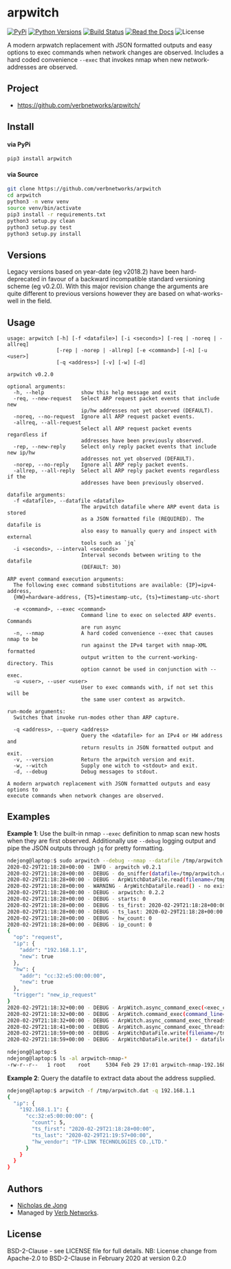 # arpwitch

[![PyPi](https://img.shields.io/pypi/v/arpwitch.svg)](https://pypi.python.org/pypi/arpwitch/)
[![Python Versions](https://img.shields.io/pypi/pyversions/arpwitch.svg)](https://github.com/verbnetworks/arpwitch/)
[![Build Status](https://api.travis-ci.org/verbnetworks/arpwitch.svg?branch=master)](https://travis-ci.org/verbnetworks/arpwitch/)
[![Read the Docs](https://img.shields.io/readthedocs/arpwitch)](https://arpwitch.readthedocs.io)
![License](https://img.shields.io/github/license/verbnetworks/arpwitch.svg)

A modern arpwatch replacement with JSON formatted outputs and easy options to exec commands when network changes are 
observed.  Includes a hard coded convenience `--exec` that invokes nmap when new network-addresses are observed.

## Project
* https://github.com/verbnetworks/arpwitch/

## Install
#### via PyPi
```bash
pip3 install arpwitch
```

#### via Source
```bash
git clone https://github.com/verbnetworks/arpwitch
cd arpwitch
python3 -m venv venv
source venv/bin/activate
pip3 install -r requirements.txt
python3 setup.py clean
python3 setup.py test
python3 setup.py install
```

## Versions
Legacy versions based on year-date (eg v2018.2) have been hard-deprecated in favour of a backward incompatible 
standard versioning scheme (eg v0.2.0).  With this major revision change the arguments are quite different to 
previous versions however they are based on what-works-well in the field.

## Usage
```text
usage: arpwitch [-h] [-f <datafile>] [-i <seconds>] [-req | -noreq | -allreq]
                [-rep | -norep | -allrep] [-e <command>] [-n] [-u <user>]
                [-q <address>] [-v] [-w] [-d]

arpwitch v0.2.0

optional arguments:
  -h, --help            show this help message and exit
  -req, --new-request   Select ARP request packet events that include new
                        ip/hw addresses not yet observed (DEFAULT).
  -noreq, --no-request  Ignore all ARP request packet events.
  -allreq, --all-request
                        Select all ARP request packet events regardless if
                        addresses have been previously observed.
  -rep, --new-reply     Select only reply packet events that include new ip/hw
                        addresses not yet observed (DEFAULT).
  -norep, --no-reply    Ignore all ARP reply packet events.
  -allrep, --all-reply  Select all ARP reply packet events regardless if the
                        addresses have been previously observed.

datafile arguments:
  -f <datafile>, --datafile <datafile>
                        The arpwitch datafile where ARP event data is stored
                        as a JSON formatted file (REQUIRED). The datafile is
                        also easy to manually query and inspect with external
                        tools such as `jq`
  -i <seconds>, --interval <seconds>
                        Interval seconds between writing to the datafile
                        (DEFAULT: 30)

ARP event command execution arguments:
  The following exec command substitutions are available: {IP}=ipv4-address,
  {HW}=hardware-address, {TS}=timestamp-utc, {ts}=timestamp-utc-short

  -e <command>, --exec <command>
                        Command line to exec on selected ARP events. Commands
                        are run async
  -n, --nmap            A hard coded convenience --exec that causes nmap to be
                        run against the IPv4 target with nmap-XML formatted
                        output written to the current-working-directory. This
                        option cannot be used in conjunction with --exec.
  -u <user>, --user <user>
                        User to exec commands with, if not set this will be
                        the same user context as arpwitch.

run-mode arguments:
  Switches that invoke run-modes other than ARP capture.

  -q <address>, --query <address>
                        Query the <datafile> for an IPv4 or HW address and
                        return results in JSON formatted output and exit.
  -v, --version         Return the arpwitch version and exit.
  -w, --witch           Supply one witch to <stdout> and exit.
  -d, --debug           Debug messages to stdout.

A modern arpwatch replacement with JSON formatted outputs and easy options to
execute commands when network changes are observed.
```

## Examples

**Example 1**: Use the built-in nmap `--exec` definition to nmap scan new hosts when they are first observed.  Additionally
use `--debug` logging output and pipe the JSON outputs through `jq` for pretty formatting. 
```bash
ndejong@laptop:$ sudo arpwitch --debug --nmap --datafile /tmp/arpwitch.dat | jq .
2020-02-29T21:18:28+00:00 - INFO - arpwitch v0.2.1
2020-02-29T21:18:28+00:00 - DEBUG - do_sniffer(datafile=/tmp/arpwitch.dat, save_interval=30, request_select=new, reply_select=new, exec=nmap -n -T4 -Pn -oX arpwitch-nmap-{IP}-{ts}.xml {IP}, exec_user=None)
2020-02-29T21:18:28+00:00 - DEBUG - ArpWitchDataFile.read(filename=/tmp/arpwitch.dat)
2020-02-29T21:18:28+00:00 - WARNING - ArpWitchDataFile.read() - no existing data file found
2020-02-29T21:18:28+00:00 - DEBUG - arpwitch: 0.2.2
2020-02-29T21:18:28+00:00 - DEBUG - starts: 0
2020-02-29T21:18:28+00:00 - DEBUG - ts_first: 2020-02-29T21:18:28+00:00
2020-02-29T21:18:28+00:00 - DEBUG - ts_last: 2020-02-29T21:18:28+00:00
2020-02-29T21:18:28+00:00 - DEBUG - hw_count: 0
2020-02-29T21:18:28+00:00 - DEBUG - ip_count: 0
{
  "op": "request",
  "ip": {
    "addr": "192.168.1.1",
    "new": true
  },
  "hw": {
    "addr": "cc:32:e5:00:00:00",
    "new": true
  },
  "trigger": "new_ip_request"
}
2020-02-29T21:18:32+00:00 - DEBUG - ArpWitch.async_command_exec(<exec_command>, <packet_data>, <as_user>)
2020-02-29T21:18:32+00:00 - DEBUG - ArpWitch.command_exec(command_line="nmap -n -T4 -Pn -oX arpwitch-nmap-192.168.1.1-20200229Z211832.xml 192.168.1.1")
2020-02-29T21:18:32+00:00 - DEBUG - ArpWitch.async_command_exec_threads_wait(wait_max=30)
2020-02-29T21:18:41+00:00 - DEBUG - ArpWitch.async_command_exec_threads_wait() - done
2020-02-29T21:18:59+00:00 - DEBUG - ArpWitchDataFile.write(filename=/tmp/arpwitch.dat, data=<data>)
2020-02-29T21:18:59+00:00 - DEBUG - ArpWitchDataFile.write() - datafile written

ndejong@laptop:$
ndejong@laptop:$ ls -al arpwitch-nmap-*
-rw-r--r--   1 root    root     5304 Feb 29 17:01 arpwitch-nmap-192.168.1.1-20200229Z211832.xml
```


**Example 2**: Query the datafile to extract data about the address supplied.
```bash
ndejong@laptop:$ arpwitch -f /tmp/arpwitch.dat -q 192.168.1.1
{
  "ip": {
    "192.168.1.1": {
      "cc:32:e5:00:00:00": {
        "count": 5,
        "ts_first": "2020-02-29T21:18:28+00:00",
        "ts_last": "2020-02-29T21:19:57+00:00",
        "hw_vendor": "TP-LINK TECHNOLOGIES CO.,LTD."
      }
    }
  }
}
```

## Authors
* [Nicholas de Jong](https://nicholasdejong.com)
* Managed by [Verb Networks](https://github.com/verbnetworks).

## License
BSD-2-Clause - see LICENSE file for full details.
NB: License change from Apache-2.0 to BSD-2-Clause in February 2020 at version 0.2.0
